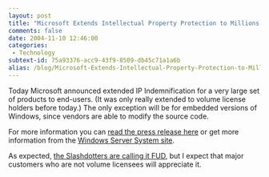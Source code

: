 ```yaml
---
layout: post
title: "Microsoft Extends Intellectual Property Protection to Millions of End Users"
comments: false
date: 2004-11-10 12:46:00
categories:
 - Technology
subtext-id: 75a93376-acc9-43f9-8509-db45c71a1a6b
alias: /blog/Microsoft-Extends-Intellectual-Property-Protection-to-Millions-of-End-Users.aspx
---
```



Today Microsoft announced extended IP Indemnification for a very large set of products to end-users. (It was only really extended to volume license holders before today.) The only exception will be for embedded versions of Windows, since vendors are able to modify the source code.

For more information you can [read the press release here](http://www.microsoft.com/presspass/press/2004/nov04/11-10IPProtectionPR.asp) or get more information from the [Windows Server System site](http://www.microsoft.com/windowsserversystem/facts/indemnification/default.mspx).

As expected, [the Slashdotters are calling it FUD](http://yro.slashdot.org/yro/04/11/10/1553243.shtml?tid=109&tid=123&tid=201&tid=1), but I expect that major customers who are not volume licensees will appreciate it.
